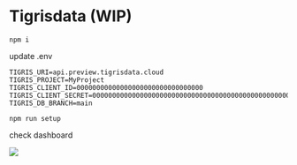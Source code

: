 # Tigrisdata (WIP)

`npm i`

update .env

```
TIGRIS_URI=api.preview.tigrisdata.cloud
TIGRIS_PROJECT=MyProject
TIGRIS_CLIENT_ID=00000000000000000000000000000000
TIGRIS_CLIENT_SECRET=0000000000000000000000000000000000000000000000000000000000000000
TIGRIS_DB_BRANCH=main
```

`npm run setup`

check dashboard

![](https://user-images.githubusercontent.com/19412160/213665230-0ee139b2-cfc8-48e0-82ad-db6d1fe90aa0.png)